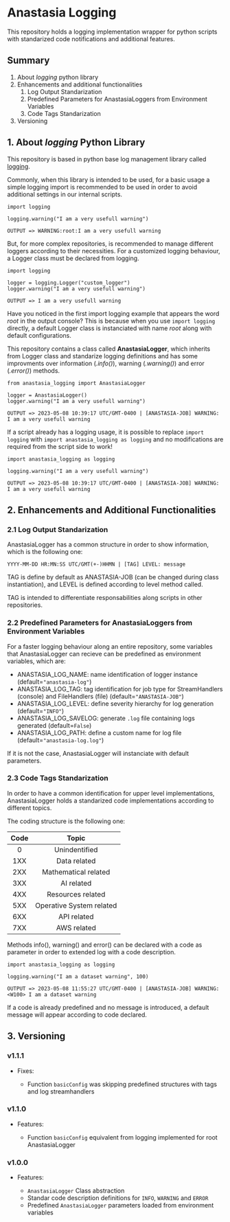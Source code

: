 # **Anastasia Logging** #

This repository holds a logging implementation wrapper for python scripts with standarized code notifications and additional features.

## **Summary** ##

1. About *logging* python library
2. Enhancements and additional functionalities
    1. Log Output Standarization
    2. Predefined Parameters for AnastasiaLoggers from Environment Variables
    3. Code Tags Standarization
3. Versioning

## **1. About *logging* Python Library** ##

This repository is based in python base log management library called [logging](https://docs.python.org/3/library/logging.html).

Commonly, when this library is intended to be used, for a basic usage a simple logging import is recommended to be used in order to avoid additional settings in our internal scripts.

```
import logging

logging.warning("I am a very usefull warning")

OUTPUT => WARNING:root:I am a very usefull warning
```

But, for more complex repositories, is recommended to manage different loggers according to their necessities. For a customized logging behaviour, a Logger class must be declared from logging.

```
import logging

logger = logging.Logger("custom_logger")
logger.warning("I am a very usefull warning")

OUTPUT => I am a very usefull warning
```

Have you noticed in the first import logging example that appears the word *root* in the output console? This is because when you use ```import logging``` directly, a default Logger class is instanciated with name *root* along with default configurations.

This repository contains a class called **AnastasiaLogger**, which inherits from Logger class and standarize logging definitions and has some improvments over information (*.info()*), warning (*.warning()*) and error (*.error()*) methods.

```
from anastasia_logging import AnastasiaLogger

logger = AnastasiaLogger()
logger.warning("I am a very usefull warning")

OUTPUT => 2023-05-08 10:39:17 UTC/GMT-0400 | [ANASTASIA-JOB] WARNING: I am a very usefull warning
```

If a script already has a logging usage, it is possible to replace ```import logging``` with ```import anastasia_logging as logging``` and no modifications are required from the script side to work!

```
import anastasia_logging as logging

logging.warning("I am a very usefull warning")

OUTPUT => 2023-05-08 10:39:17 UTC/GMT-0400 | [ANASTASIA-JOB] WARNING: I am a very usefull warning
```

## **2. Enhancements and Additional Functionalities** ##

### **2.1 Log Output Standarization** ###

AnastasiaLogger has a common structure in order to show information, which is the following one:
```
YYYY-MM-DD HR:MN:SS UTC/GMT(+-)HHMN | [TAG] LEVEL: message
```
TAG is define by default as ANASTASIA-JOB (can be changed during class instantiation), and LEVEL is defined according to level method called.

TAG is intended to differentiate responsabilities along scripts in other repositories.

### **2.2 Predefined Parameters for AnastasiaLoggers from Environment Variables** ###

For a faster logging behaviour along an entire repository, some variables that AnastasiaLogger can recieve can be predefined as environment variables, which are:

* ANASTASIA_LOG_NAME: name identification of logger instance (default=```"anastasia-log"```)
* ANASTASIA_LOG_TAG: tag identification for job type for StreamHandlers (console) and FileHandlers (file) (default=```"ANASTASIA-JOB"```)
* ANASTASIA_LOG_LEVEL: define severity hierarchy for log generation (default=```"INFO"```)
* ANASTASIA_LOG_SAVELOG: generate ```.log``` file containing logs generated (default=```False```)
* ANASTASIA_LOG_PATH: define a custom name for log file (default=```"anastasia-log.log"```)

If it is not the case, AnastasiaLogger will instanciate with default parameters.

### **2.3 Code Tags Standarization** ###

In order to have a common identification for upper level implementations, AnastasiaLogger holds a standarized code implementations according to different topics.

The coding structure is the following one:

| **Code** 	|         **Topic**      	|
|:---------:|:-------------------------:|
|     0    	|       Unindentified       |
|    1XX   	|       Data related      	|
|    2XX   	|   Mathematical related    |
|    3XX   	|        AI related         |
|    4XX   	|     Resources related 	|
|    5XX   	| Operative System related 	|
|    6XX   	|       API related         |
|    7XX   	|       AWS related         |

Methods info(), warning() and error() can be declared with a code as parameter in order to extended log with a code description.

```
import anastasia_logging as logging

logging.warning("I am a dataset warning", 100)

OUTPUT => 2023-05-08 11:55:27 UTC/GMT-0400 | [ANASTASIA-JOB] WARNING: <W100> I am a dataset warning
```

If a code is already predefined and no message is introduced, a default message will appear according to code declared.

## **3. Versioning** ##

### v1.1.1 ###

* Fixes:

    * Function ```basicConfig``` was skipping predefined structures with tags and log streamhandlers

### v1.1.0 ###

* Features:

    * Function ```basicConfig``` equivalent from logging implemented for root AnastasiaLogger

### v1.0.0 ###

* Features:

    * ```AnastasiaLogger``` Class abstraction
    * Standar code description definitions for ```INFO```, ```WARNING``` and ```ERROR```
    * Predefined ```AnastasiaLogger``` parameters loaded from environment variables